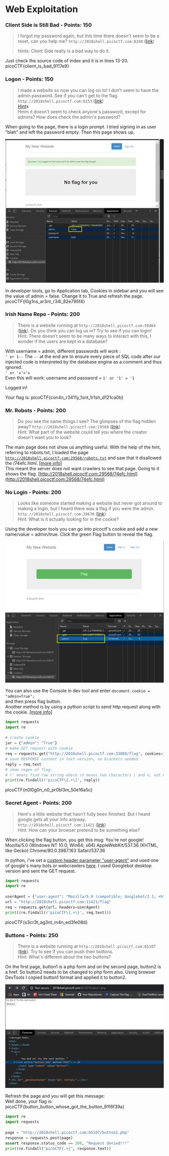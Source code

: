 # Web Exploitation

### **Client Side is Still Bad - Points: 150**

> I forgot my password again, but this time there doesn't seem to be a reset, can you help me? `http://2018shell.picoctf.com:8249` \([link](http://2018shell.picoctf.com:8249/)\)
>
> Hints: Client Side really is a bad way to do it.

Just check the source code of index and it is in lines 13-20.  
picoCTF{client\_is\_bad\_9117e9}

### **Logon - Points: 150**

> I made a website so now you can log on to! I don't seem to have the admin password. See if you can't get to the flag. `http://2018shell.picoctf.com:6153` \([link](http://2018shell.picoctf.com:6153/)\)  
> [Hint](https://2018game.picoctf.com/problems#4ac8adb65bddd8227e72bbec6fa34364hint)**s**  
> Hmm it doesn't seem to check anyone's password, except for admins? How does check the admin's password?

When going to the page, there is a login prompt. I tried signing in as user "blah" and left the password empty. Then this page shows up.

![](../.gitbook/assets/logon.png)

In developer tools, go to Application tab, Cookies in sidebar and you will see the value of admin = false. Change it to True and refresh the page.  
picoCTF{l0g1ns\_ar3nt\_r34l\_82e795f4}

### **Irish Name Repo - Points: 200** 

> There is a website running at `http://2018shell.picoctf.com:59464` \([link](http://2018shell.picoctf.com:59464/)\). Do you think you can log us in? Try to see if you can login!  
> Hint: There doesn't seem to be many ways to interact with this, I wonder if the users are kept in a database?

With username = admin, different passwords will work :  
`' or 1--`  The `--` at the end are to ensure every piece of SQL code after our injected code is interpreted by the database engine as a comment and thus ignored.  
`' or 'x'='x`   
Even this will work: username and password =  `1' or '1' = '1`

Logged in!

Your flag is: picoCTF{con4n\_r3411y\_1snt\_1r1sh\_d121ca0b}

### **Mr. Robots - Points: 200** 

> Do you see the same things I see? The glimpses of the flag hidden away? `http://2018shell.picoctf.com:29568` \([link](http://2018shell.picoctf.com:29568/)\)  
> Hint: What part of the website could tell you where the creator doesn't want you to look?

The main page does not show us anything useful. With the help of the hint, referring to robots.txt, I loaded the page [`http://2018shell.picoctf.com:29568/robots.txt`](http://2018shell.picoctf.com:29568/robots.txt) and saw that it disallowed the /74efc.html. [\[more info\]](https://www.robotstxt.org/)   
This meant the server does not want crawlers to see that page. Going to it shows the flag. [http://2018shell.picoctf.com:29568/74efc.html](http://2018shell.picoctf.com:29568/74efc.html)

### **No Login - Points: 200**

> Looks like someone started making a website but never got around to making a login, but I heard there was a flag if you were the admin. `http://2018shell.picoctf.com:39670` \([link](http://2018shell.picoctf.com:39670/)\)  
> Hint: What is it actually looking for in the cookie?

Using the developer tools you can go into picoctf's cookie and add a new name/value = admin/true. Click the green Flag button to reveal the flag.

![](../.gitbook/assets/nologin.png)

You can also use the Console in dev tool and enter `document.cookie = "admin=True";`  
and then press flag button.  
Another method is by using a python script to send http request along with the cookie. [\[more info\]](https://requests.readthedocs.io/en/latest/user/quickstart/#make-a-request)

```python
import requests
import re

# create cookie
jar = {"admin": "True"}
# make GET request with cookie
req = requests.get("http://2018shell.picoctf.com:33889/flag", cookies=jar)
# save RESPONSE content in text version, no brackets needed 
reply = req.text
# show regex of flag.
# r' means find raw string where \n means two characters \ and n, not newline
print(re.findall(r'picoCTF\{.+\}', reply))
```

picoCTF{n0l0g0n\_n0\_pr0bl3m\_50e16a5c}

### **Secret Agent - Points: 200** 

> Here's a little website that hasn't fully been finished. But I heard google gets all your info anyway. `http://2018shell.picoctf.com:11421` \([link](http://2018shell.picoctf.com:11421/)\)  
> Hint: How can your browser pretend to be something else?

When clicking the flag button, you get this msg: You're not google! Mozilla/5.0 \(Windows NT 10.0; Win64; x64\) AppleWebKit/537.36 \(KHTML, like Gecko\) Chrome/80.0.3987.163 Safari/537.36

In python, i've set a [custom header parameter "user-agent"](https://requests.readthedocs.io/en/latest/user/quickstart/#custom-headers) and used one of google's many bots or webcrawlers [here](https://support.google.com/webmasters/answer/1061943). I used Googlebot desktop version and sent the GET request.

```python
import requests
import re

userAgent = {"user-agent": "Mozilla/5.0 (compatible; Googlebot/2.1; +http://www.google.com/bot.html)"}
url = "http://2018shell.picoctf.com:11421/flag"
req = requests.get(url, headers=userAgent)
print((re.findall(r'picoCTF\{.+\}', req.text)))

```

picoCTF{s3cr3t\_ag3nt\_m4n\_ed3fe08d}

### **Buttons - Points: 250**

> There is a website running at `http://2018shell.picoctf.com:65107` \([link](http://2018shell.picoctf.com:65107/)\). Try to see if you can push their buttons.  
> Hint: What's different about the two buttons?

On the first page, button1 is a php form and on the second page, button2 is a href. So button2 needs to be changed to php form also. Using browser DevTools I copied button1 format and applied it to button2.

![](../.gitbook/assets/buttons.png)

Refresh the page and you will get this message:  
Well done, your flag is: picoCTF{button\_button\_whose\_got\_the\_button\_91f6f39a}

```python
import re
import requests

page = "http://2018shell.picoctf.com:65107/button2.php"
response = requests.post(page)
assert response.status_code == 200, "Request denied!!!"
print(re.findall("picoCTF{.+}", response.text))
```



